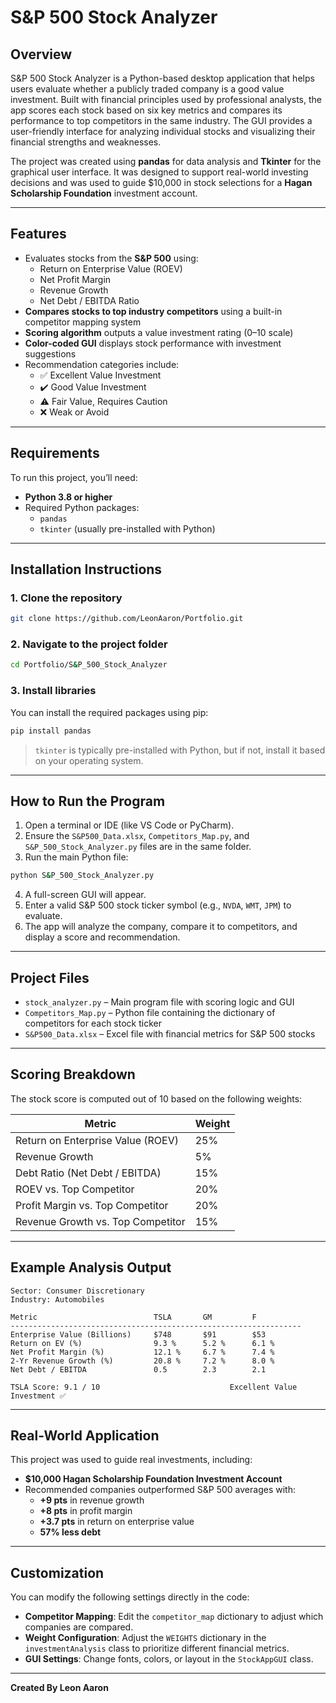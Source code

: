 # S&P 500 Stock Analyzer

## Overview

S&P 500 Stock Analyzer is a Python-based desktop application that helps users evaluate whether a publicly traded company is a good value investment. Built with financial principles used by professional analysts, the app scores each stock based on six key metrics and compares its performance to top competitors in the same industry. The GUI provides a user-friendly interface for analyzing individual stocks and visualizing their financial strengths and weaknesses.

The project was created using **pandas** for data analysis and **Tkinter** for the graphical user interface. It was designed to support real-world investing decisions and was used to guide $10,000 in stock selections for a **Hagan Scholarship Foundation** investment account.

---

## Features

- Evaluates stocks from the **S&P 500** using:
  - Return on Enterprise Value (ROEV)
  - Net Profit Margin
  - Revenue Growth
  - Net Debt / EBITDA Ratio
- **Compares stocks to top industry competitors** using a built-in competitor mapping system
- **Scoring algorithm** outputs a value investment rating (0–10 scale)
- **Color-coded GUI** displays stock performance with investment suggestions
- Recommendation categories include:
  - ✅ Excellent Value Investment
  - ✔️ Good Value Investment
  - ⚠️ Fair Value, Requires Caution
  - ❌ Weak or Avoid

---

## Requirements

To run this project, you’ll need:

- **Python 3.8 or higher**
- Required Python packages:
  - `pandas`
  - `tkinter` (usually pre-installed with Python)

---

## Installation Instructions

### 1. Clone the repository

```bash
git clone https://github.com/LeonAaron/Portfolio.git
```

### 2. Navigate to the project folder

```bash
cd Portfolio/S&P_500_Stock_Analyzer
```

### 3. Install libraries

You can install the required packages using pip:

```bash
pip install pandas
```

> `tkinter` is typically pre-installed with Python, but if not, install it based on your operating system.

---

## How to Run the Program

1. Open a terminal or IDE (like VS Code or PyCharm).
2. Ensure the `S&P500_Data.xlsx`, `Competitors_Map.py`, and `S&P_500_Stock_Analyzer.py` files are in the same folder.
3. Run the main Python file:

```bash
python S&P_500_Stock_Analyzer.py
```

4. A full-screen GUI will appear.
5. Enter a valid S&P 500 stock ticker symbol (e.g., `NVDA`, `WMT`, `JPM`) to evaluate.
6. The app will analyze the company, compare it to competitors, and display a score and recommendation.

---

## Project Files

- `stock_analyzer.py` – Main program file with scoring logic and GUI
- `Competitors_Map.py` – Python file containing the dictionary of competitors for each stock ticker
- `S&P500_Data.xlsx` – Excel file with financial metrics for S&P 500 stocks

---

## Scoring Breakdown

The stock score is computed out of 10 based on the following weights:

| Metric                                 | Weight |
|----------------------------------------|--------|
| Return on Enterprise Value (ROEV)      | 25%    |
| Revenue Growth                         | 5%     |
| Debt Ratio (Net Debt / EBITDA)         | 15%    |
| ROEV vs. Top Competitor                | 20%    |
| Profit Margin vs. Top Competitor       | 20%    |
| Revenue Growth vs. Top Competitor      | 15%    |

---
## Example Analysis Output

```
Sector: Consumer Discretionary
Industry: Automobiles

Metric                          TSLA       GM         F         
-----------------------------------------------------------------
Enterprise Value (Billions)     $748       $91        $53
Return on EV (%)                9.3 %      5.2 %      6.1 %
Net Profit Margin (%)           12.1 %     6.7 %      7.4 %
2-Yr Revenue Growth (%)         20.8 %     7.2 %      8.0 %
Net Debt / EBITDA               0.5        2.3        2.1

TSLA Score: 9.1 / 10                             Excellent Value Investment ✅
```

---

## Real-World Application

This project was used to guide real investments, including:

- **$10,000 Hagan Scholarship Foundation Investment Account**
- Recommended companies outperformed S&P 500 averages with:
  - **+9 pts** in revenue growth
  - **+8 pts** in profit margin
  - **+3.7 pts** in return on enterprise value
  - **57% less debt**

---

## Customization

You can modify the following settings directly in the code:

- **Competitor Mapping**: Edit the `competitor_map` dictionary to adjust which companies are compared.
- **Weight Configuration**: Adjust the `WEIGHTS` dictionary in the `investmentAnalysis` class to prioritize different financial metrics.
- **GUI Settings**: Change fonts, colors, or layout in the `StockAppGUI` class.

---

**Created By Leon Aaron**
